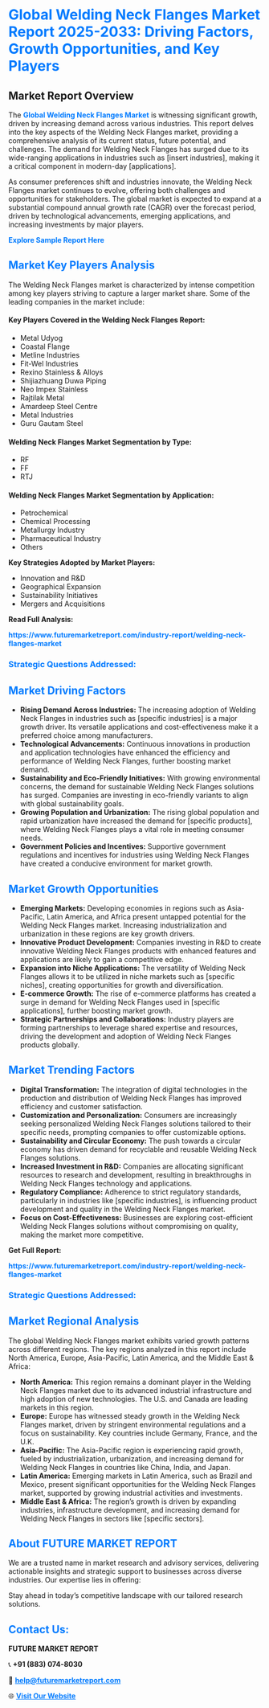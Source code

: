 <h1 style="color: #007BFF;">Global Welding Neck Flanges Market Report 2025-2033: Driving Factors, Growth Opportunities, and Key Players</h1>

<section id="overview">
<h2>Market Report Overview</h2>
<p>The <a href="https://www.futuremarketreport.com/industry-report/welding-neck-flanges-market" style="color: #007BFF; text-decoration: none;"><strong>Global Welding Neck Flanges Market</strong></a> is witnessing significant growth, driven by increasing demand across various industries. This report delves into the key aspects of the Welding Neck Flanges market, providing a comprehensive analysis of its current status, future potential, and challenges. The demand for Welding Neck Flanges has surged due to its wide-ranging applications in industries such as [insert industries], making it a critical component in modern-day [applications].</p>
<p>As consumer preferences shift and industries innovate, the Welding Neck Flanges market continues to evolve, offering both challenges and opportunities for stakeholders. The global market is expected to expand at a substantial compound annual growth rate (CAGR) over the forecast period, driven by technological advancements, emerging applications, and increasing investments by major players.</p>
</section>

<section id="overview">
<p><a href="https://www.futuremarketreport.com/request-sample/reportId=52359" style="color: #007BFF; text-decoration: none;"><strong>Explore Sample Report Here</strong></a></p>
</section>

<section id="key-players">
<h2 style="color: #007BFF;">Market Key Players Analysis</h2>
<p>The Welding Neck Flanges market is characterized by intense competition among key players striving to capture a larger market share. Some of the leading companies in the market include:</p>
<h4>Key Players Covered in the Welding Neck Flanges Report:</h4>
<ul><li>Metal Udyog</li><li>Coastal Flange</li><li>Metline Industries</li><li>Fit-Wel Industries</li><li>Rexino Stainless &amp; Alloys</li><li>Shijiazhuang Duwa Piping</li><li>Neo Impex Stainless</li><li>Rajtilak Metal</li><li>Amardeep Steel Centre</li><li>Metal Industries</li><li>Guru Gautam Steel</li></ul>
<h4>Welding Neck Flanges Market Segmentation by Type:</h4>
<ul><li>RF</li><li>FF</li><li>RTJ</li></ul>

<h4>Welding Neck Flanges Market Segmentation by Application:</h4>
<ul><li>Petrochemical</li><li>Chemical Processing</li><li>Metallurgy Industry</li><li>Pharmaceutical Industry</li><li>Others</li></ul>
<p><strong>Key Strategies Adopted by Market Players:</strong></p>
<ul>
<li>Innovation and R&D</li>
<li>Geographical Expansion</li>
<li>Sustainability Initiatives</li>
<li>Mergers and Acquisitions</li>
</ul>
</section>

<section>
<p><strong>Read Full Analysis: </strong></p><a href="https://www.futuremarketreport.com/industry-report/welding-neck-flanges-market" style="color: #007BFF; text-decoration: none;"><strong>https://www.futuremarketreport.com/industry-report/welding-neck-flanges-market</strong></a>
<h3 style="color: #007BFF;">Strategic Questions Addressed:</h3>
</section>

<section id="driving-factors">
<h2 style="color: #007BFF;">Market Driving Factors</h2>
<ul>
<li><strong>Rising Demand Across Industries:</strong> The increasing adoption of Welding Neck Flanges in industries such as [specific industries] is a major growth driver. Its versatile applications and cost-effectiveness make it a preferred choice among manufacturers.</li>
<li><strong>Technological Advancements:</strong> Continuous innovations in production and application technologies have enhanced the efficiency and performance of Welding Neck Flanges, further boosting market demand.</li>
<li><strong>Sustainability and Eco-Friendly Initiatives:</strong> With growing environmental concerns, the demand for sustainable Welding Neck Flanges solutions has surged. Companies are investing in eco-friendly variants to align with global sustainability goals.</li>
<li><strong>Growing Population and Urbanization:</strong> The rising global population and rapid urbanization have increased the demand for [specific products], where Welding Neck Flanges plays a vital role in meeting consumer needs.</li>
<li><strong>Government Policies and Incentives:</strong> Supportive government regulations and incentives for industries using Welding Neck Flanges have created a conducive environment for market growth.</li>
</ul>
</section>

<section id="growth-opportunities">
<h2 style="color: #007BFF;">Market Growth Opportunities</h2>
<ul>
<li><strong>Emerging Markets:</strong> Developing economies in regions such as Asia-Pacific, Latin America, and Africa present untapped potential for the Welding Neck Flanges market. Increasing industrialization and urbanization in these regions are key growth drivers.</li>
<li><strong>Innovative Product Development:</strong> Companies investing in R&D to create innovative Welding Neck Flanges products with enhanced features and applications are likely to gain a competitive edge.</li>
<li><strong>Expansion into Niche Applications:</strong> The versatility of Welding Neck Flanges allows it to be utilized in niche markets such as [specific niches], creating opportunities for growth and diversification.</li>
<li><strong>E-commerce Growth:</strong> The rise of e-commerce platforms has created a surge in demand for Welding Neck Flanges used in [specific applications], further boosting market growth.</li>
<li><strong>Strategic Partnerships and Collaborations:</strong> Industry players are forming partnerships to leverage shared expertise and resources, driving the development and adoption of Welding Neck Flanges products globally.</li>
</ul>
</section>

<section id="trending-factors">
<h2 style="color: #007BFF;">Market Trending Factors</h2>
<ul>
<li><strong>Digital Transformation:</strong> The integration of digital technologies in the production and distribution of Welding Neck Flanges has improved efficiency and customer satisfaction.</li>
<li><strong>Customization and Personalization:</strong> Consumers are increasingly seeking personalized Welding Neck Flanges solutions tailored to their specific needs, prompting companies to offer customizable options.</li>
<li><strong>Sustainability and Circular Economy:</strong> The push towards a circular economy has driven demand for recyclable and reusable Welding Neck Flanges solutions.</li>
<li><strong>Increased Investment in R&D:</strong> Companies are allocating significant resources to research and development, resulting in breakthroughs in Welding Neck Flanges technology and applications.</li>
<li><strong>Regulatory Compliance:</strong> Adherence to strict regulatory standards, particularly in industries like [specific industries], is influencing product development and quality in the Welding Neck Flanges market.</li>
<li><strong>Focus on Cost-Effectiveness:</strong> Businesses are exploring cost-efficient Welding Neck Flanges solutions without compromising on quality, making the market more competitive.</li>
</ul>
</section>

<section>
<p><strong>Get Full Report: </strong></p><a href="https://www.futuremarketreport.com/industry-report/welding-neck-flanges-market" style="color: #007BFF; text-decoration: none;"><strong>https://www.futuremarketreport.com/industry-report/welding-neck-flanges-market</strong></a>
<h3 style="color: #007BFF;">Strategic Questions Addressed:</h3>
</section>


<section id="regional-analysis">
<h2 style="color: #007BFF;">Market Regional Analysis</h2>
<p>The global Welding Neck Flanges market exhibits varied growth patterns across different regions. The key regions analyzed in this report include North America, Europe, Asia-Pacific, Latin America, and the Middle East & Africa:</p>
<ul>
<li><strong>North America:</strong> This region remains a dominant player in the Welding Neck Flanges market due to its advanced industrial infrastructure and high adoption of new technologies. The U.S. and Canada are leading markets in this region.</li>
<li><strong>Europe:</strong> Europe has witnessed steady growth in the Welding Neck Flanges market, driven by stringent environmental regulations and a focus on sustainability. Key countries include Germany, France, and the U.K.</li>
<li><strong>Asia-Pacific:</strong> The Asia-Pacific region is experiencing rapid growth, fueled by industrialization, urbanization, and increasing demand for Welding Neck Flanges in countries like China, India, and Japan.</li>
<li><strong>Latin America:</strong> Emerging markets in Latin America, such as Brazil and Mexico, present significant opportunities for the Welding Neck Flanges market, supported by growing industrial activities and investments.</li>
<li><strong>Middle East & Africa:</strong> The region’s growth is driven by expanding industries, infrastructure development, and increasing demand for Welding Neck Flanges in sectors like [specific sectors].</li>
</ul>
</section>

<footer>
<h2 style="color: #007BFF;">About FUTURE MARKET REPORT</h2>
<p>We are a trusted name in market research and advisory services, delivering actionable insights and strategic support to businesses across diverse industries. Our expertise lies in offering:</p>

<p>Stay ahead in today’s competitive landscape with our tailored research solutions.</p>

<h2 style="color: #007BFF;">Contact Us:</h2>
<p><strong>FUTURE MARKET REPORT</strong></p>
<p>📞 <strong>+91 (883) 074-8030</strong></p>
<p>📧 <strong><a href="mailto:help@futuremarketreport.com" style="color: #007BFF;">help@futuremarketreport.com</a></strong></p>
<p>🌐 <strong><a href="https://www.futuremarketreport.com/" style="color: #007BFF;">Visit Our Website</a></strong></p>
</footer>